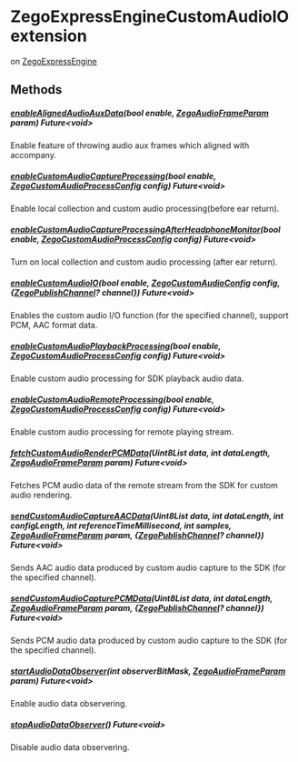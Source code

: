 


# ZegoExpressEngineCustomAudioIO extension
on [ZegoExpressEngine](../zego_uikit_prebuilt_live_audio_room/ZegoExpressEngine-class.md)
















## Methods

##### [enableAlignedAudioAuxData](../zego_uikit_prebuilt_live_audio_room/ZegoExpressEngineCustomAudioIO/enableAlignedAudioAuxData.md)(bool enable, [ZegoAudioFrameParam](../zego_uikit_prebuilt_live_audio_room/ZegoAudioFrameParam-class.md) param) Future&lt;void>



Enable feature of throwing audio aux frames which aligned with accompany.  




##### [enableCustomAudioCaptureProcessing](../zego_uikit_prebuilt_live_audio_room/ZegoExpressEngineCustomAudioIO/enableCustomAudioCaptureProcessing.md)(bool enable, [ZegoCustomAudioProcessConfig](../zego_uikit_prebuilt_live_audio_room/ZegoCustomAudioProcessConfig-class.md) config) Future&lt;void>



Enable local collection and custom audio processing(before ear return).  




##### [enableCustomAudioCaptureProcessingAfterHeadphoneMonitor](../zego_uikit_prebuilt_live_audio_room/ZegoExpressEngineCustomAudioIO/enableCustomAudioCaptureProcessingAfterHeadphoneMonitor.md)(bool enable, [ZegoCustomAudioProcessConfig](../zego_uikit_prebuilt_live_audio_room/ZegoCustomAudioProcessConfig-class.md) config) Future&lt;void>



Turn on local collection and custom audio processing (after ear return).  




##### [enableCustomAudioIO](../zego_uikit_prebuilt_live_audio_room/ZegoExpressEngineCustomAudioIO/enableCustomAudioIO.md)(bool enable, [ZegoCustomAudioConfig](../zego_uikit_prebuilt_live_audio_room/ZegoCustomAudioConfig-class.md) config, {[ZegoPublishChannel](../zego_uikit_prebuilt_live_audio_room/ZegoPublishChannel.md)? channel}) Future&lt;void>



Enables the custom audio I/O function (for the specified channel), support PCM, AAC format data.  




##### [enableCustomAudioPlaybackProcessing](../zego_uikit_prebuilt_live_audio_room/ZegoExpressEngineCustomAudioIO/enableCustomAudioPlaybackProcessing.md)(bool enable, [ZegoCustomAudioProcessConfig](../zego_uikit_prebuilt_live_audio_room/ZegoCustomAudioProcessConfig-class.md) config) Future&lt;void>



Enable custom audio processing for SDK playback audio data.  




##### [enableCustomAudioRemoteProcessing](../zego_uikit_prebuilt_live_audio_room/ZegoExpressEngineCustomAudioIO/enableCustomAudioRemoteProcessing.md)(bool enable, [ZegoCustomAudioProcessConfig](../zego_uikit_prebuilt_live_audio_room/ZegoCustomAudioProcessConfig-class.md) config) Future&lt;void>



Enable custom audio processing for remote playing stream.  




##### [fetchCustomAudioRenderPCMData](../zego_uikit_prebuilt_live_audio_room/ZegoExpressEngineCustomAudioIO/fetchCustomAudioRenderPCMData.md)(Uint8List data, int dataLength, [ZegoAudioFrameParam](../zego_uikit_prebuilt_live_audio_room/ZegoAudioFrameParam-class.md) param) Future&lt;void>



Fetches PCM audio data of the remote stream from the SDK for custom audio rendering.  




##### [sendCustomAudioCaptureAACData](../zego_uikit_prebuilt_live_audio_room/ZegoExpressEngineCustomAudioIO/sendCustomAudioCaptureAACData.md)(Uint8List data, int dataLength, int configLength, int referenceTimeMillisecond, int samples, [ZegoAudioFrameParam](../zego_uikit_prebuilt_live_audio_room/ZegoAudioFrameParam-class.md) param, {[ZegoPublishChannel](../zego_uikit_prebuilt_live_audio_room/ZegoPublishChannel.md)? channel}) Future&lt;void>



Sends AAC audio data produced by custom audio capture to the SDK (for the specified channel).  




##### [sendCustomAudioCapturePCMData](../zego_uikit_prebuilt_live_audio_room/ZegoExpressEngineCustomAudioIO/sendCustomAudioCapturePCMData.md)(Uint8List data, int dataLength, [ZegoAudioFrameParam](../zego_uikit_prebuilt_live_audio_room/ZegoAudioFrameParam-class.md) param, {[ZegoPublishChannel](../zego_uikit_prebuilt_live_audio_room/ZegoPublishChannel.md)? channel}) Future&lt;void>



Sends PCM audio data produced by custom audio capture to the SDK (for the specified channel).  




##### [startAudioDataObserver](../zego_uikit_prebuilt_live_audio_room/ZegoExpressEngineCustomAudioIO/startAudioDataObserver.md)(int observerBitMask, [ZegoAudioFrameParam](../zego_uikit_prebuilt_live_audio_room/ZegoAudioFrameParam-class.md) param) Future&lt;void>



Enable audio data observering.  




##### [stopAudioDataObserver](../zego_uikit_prebuilt_live_audio_room/ZegoExpressEngineCustomAudioIO/stopAudioDataObserver.md)() Future&lt;void>



Disable audio data observering.  


















